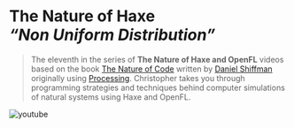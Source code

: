 [_template]: ../../templates/nature-of-haxe/video.html
[_author]: https://twitter.com/zionviller "@zionviller"
[date]: / "2014-08-29 14:48:00"
[modified]: / "2014-08-29 14:48:00"
[“”]: a ""
# The Nature of Haxe<br/> _“Non Uniform Distribution”_

> The eleventh in the series of __The Nature of Haxe and OpenFL__ videos
> based on the book [The Nature of Code][l1] written by [Daniel Shiffman][tw1]
> originally using [Processing][l2]. Christopher takes you through 
> programming strategies and techniques behind computer simulations of
> natural systems using Haxe and OpenFL.

![youtube](a-qBmILpOL0)

[l1]: http://natureofcode.com "The Nature of Code"
[l2]: http://www.processing.org/ "Prcessing Programming Language"
[tw1]: https://twitter.com/shiffman "@shiffman"